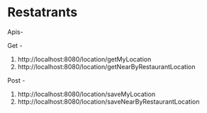 # Restatrants


Apis- 

Get -
1. http://localhost:8080/location/getMyLocation
2. http://localhost:8080/location/getNearByRestaurantLocation


Post -
1. http://localhost:8080/location/saveMyLocation
2. http://localhost:8080/location/saveNearByRestaurantLocation
